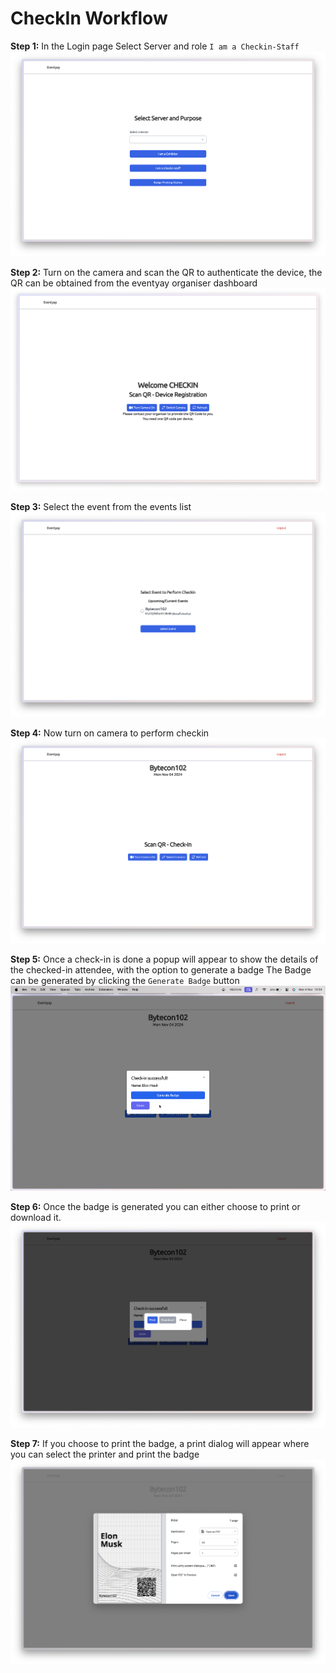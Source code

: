 # CheckIn Workflow

**Step 1:** In the Login page Select Server and role `I am a Checkin-Staff`
<img src="./images/login.png" alt="Login Page">

**Step 2:** Turn on the camera and scan the QR to authenticate the device, the QR can be obtained from the eventyay organiser dashboard
<img src="./images/deviceauth2.png" alt="Device Authentication">

**Step 3:** Select the event from the events list
<img src="./images/eventselect2.png" alt="Event Selection">

**Step 4:** Now turn on camera to perform checkin
<img src="./images/checkin.png" alt="Checkin">

**Step 5:** Once a check-in is done a popup will appear to show the details of the checked-in attendee, with the option to generate a badge
The Badge can be generated by clicking the `Generate Badge` button
<img src="./images/info.png" alt="Attendee Info">

**Step 6:** Once the badge is generated you can either choose to print or download it.
<img src="./images/selectopt.png" alt="Select Option">

**Step 7:** If you choose to print the badge, a print dialog will appear where you can select the printer and print the badge
<img src="./images/preview.png" alt="Preview Badge">
